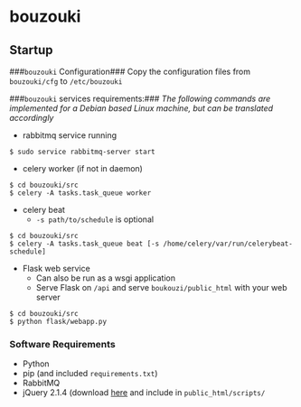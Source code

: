 # bouzouki

## Startup ##
###`bouzouki` Configuration###
  Copy the configuration files from `bouzouki/cfg` to `/etc/bouzouki`

###`bouzouki` services requirements:###
  _The following commands are implemented for a Debian based Linux machine, but
  can be translated accordingly_

  * rabbitmq service running

  ```
  $ sudo service rabbitmq-server start
  ```
  * celery worker (if not in daemon)

  ```
  $ cd bouzouki/src
  $ celery -A tasks.task_queue worker
  ```
  * celery beat
    * `-s path/to/schedule` is optional

  ```
  $ cd bouzouki/src
  $ celery -A tasks.task_queue beat [-s /home/celery/var/run/celerybeat-schedule]
  ```
  * Flask web service
    * Can also be run as a wsgi application
    * Serve Flask on `/api` and serve `boukouzi/public_html` with your web server
  ```
  $ cd bouzouki/src
  $ python flask/webapp.py
  ```

### Software Requirements ###
  * Python
  * pip (and included `requirements.txt`)
  * RabbitMQ
  * jQuery 2.1.4 (download [here][1] and include in `public_html/scripts/`

[1]: http://code.jquery.com/jquery-2.1.4.js
